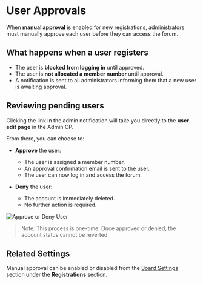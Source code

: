 # User Approvals

When **manual approval** is enabled for new registrations, administrators must manually approve each user before they can access the forum.

## What happens when a user registers

- The user is **blocked from logging in** until approved.
- The user is **not allocated a member number** until approval.
- A notification is sent to all administrators informing them that a new user is awaiting approval.

## Reviewing pending users

Clicking the link in the admin notification will take you directly to the **user edit page** in the Admin CP.

From there, you can choose to:

- **Approve** the user:
    - The user is assigned a member number.
    - An approval confirmation email is sent to the user.
    - The user can now log in and access the forum.

- **Deny** the user:
    - The account is immediately deleted.
    - No further action is required.

![Approve or Deny User](/screenshots/admin/user-approval.png)

> Note: This process is one-time. Once approved or denied, the account status cannot be reverted.

## Related Settings

Manual approval can be enabled or disabled from the [Board Settings](/administration/settings) section under the **Registrations** section.
